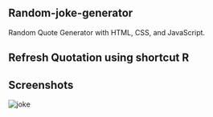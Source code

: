 ## Random-joke-generator
Random Quote Generator with HTML, CSS, and JavaScript.

## Refresh Quotation using shortcut R

## Screenshots

![joke](https://github.com/monikaa06/Random-Quote-Generator/assets/148076194/ca3ea2b9-cd52-497e-b555-4d2cb7da2b5f)

